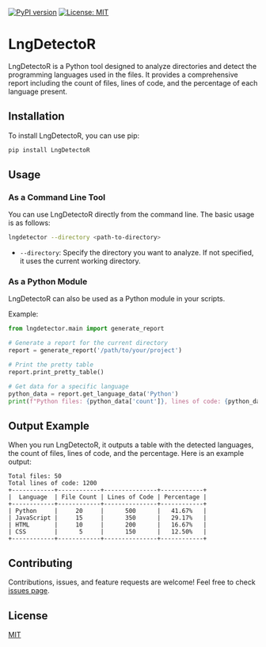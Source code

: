 [![PyPI version](https://badge.fury.io/py/LngDetectoR.svg)](https://badge.fury.io/py/LngDetectoR)
[![License: MIT](https://img.shields.io/badge/License-MIT-yellow.svg)](https://opensource.org/licenses/MIT)

# LngDetectoR

LngDetectoR is a Python tool designed to analyze directories and detect the programming languages used in the files. It provides a comprehensive report including the count of files, lines of code, and the percentage of each language present.

## Installation

To install LngDetectoR, you can use pip:

```bash
pip install LngDetectoR
```

## Usage

### As a Command Line Tool

You can use LngDetectoR directly from the command line. The basic usage is as follows:

```bash
lngdetector --directory <path-to-directory>
```

- `--directory`: Specify the directory you want to analyze. If not specified, it uses the current working directory.

### As a Python Module

LngDetectoR can also be used as a Python module in your scripts.

Example:

```python
from lngdetector.main import generate_report

# Generate a report for the current directory
report = generate_report('/path/to/your/project')

# Print the pretty table
report.print_pretty_table()

# Get data for a specific language
python_data = report.get_language_data('Python')
print(f"Python files: {python_data['count']}, lines of code: {python_data['lines']}")
```

## Output Example

When you run LngDetectoR, it outputs a table with the detected languages, the count of files, lines of code, and the percentage. Here is an example output:

```
Total files: 50
Total lines of code: 1200
+------------+------------+---------------+------------+
|  Language  | File Count | Lines of Code | Percentage |
+------------+------------+---------------+------------+
| Python     |     20     |      500      |   41.67%   |
| JavaScript |     15     |      350      |   29.17%   |
| HTML       |     10     |      200      |   16.67%   |
| CSS        |      5     |      150      |   12.50%   |
+------------+------------+---------------+------------+
```

## Contributing

Contributions, issues, and feature requests are welcome! Feel free to check [issues page](https://github.com/chigwell/langdetector/issues).

## License

[MIT](https://choosealicense.com/licenses/mit/)

